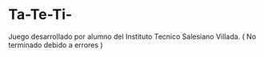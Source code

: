 Ta-Te-Ti-
=========

Juego desarrollado por alumno del Instituto Tecnico Salesiano Villada. ( No terminado debido a errores )

